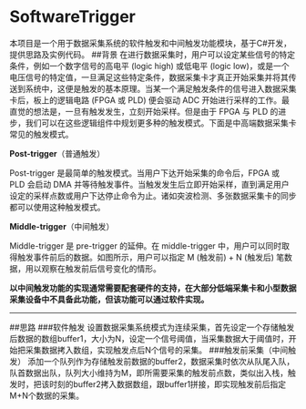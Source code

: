# SoftwareTrigger
本项目是一个用于数据采集系统的软件触发和中间触发功能模块，基于C#开发，提供思路及实例代码。
##背景
在进行数据采集时，用户可以设定某些信号的特定条件，例如一个数字信号的高电平 (logic high) 或低电平 (logic low)，或是一个电压信号的特定值，一旦满足这些特定条件，数据采集卡才真正开始采集并将其传送到系统中，这便是触发的基本原理。当某一个满足触发条件的信号进入数据采集卡后，板上的逻辑电路 (FPGA 或 PLD) 便会驱动 ADC 开始进行采样的工作。最直觉的想法是，一旦有触发发生，立刻开始采样。但是由于 FPGA 与 PLD 的进步，我们可以在这些逻辑组件中规划更多种的触发模式。下面是中高端数据采集卡常见的触发模式。

**Post-trigger**（普通触发）

Post-trigger 是最简单的触发模式。当用户下达开始采集的命令后，FPGA 或 PLD 会启动 DMA 并等待触发事件。当触发发生后立即开始采样，直到满足用户设定的采样点数或用户下达停止命令为止。诸如突波检测、多张数据采集卡的同步都可以使用这种触发模式。

**Middle-trigger**（中间触发）

Middle-trigger 是 pre-trigger 的延伸。在 middle-trigger 中，用户可以同时取得触发事件前后的数据。如图所示，用户可以指定 M (触发前) + N (触发后) 笔数据，用以观察在触发前后信号变化的情形。

**以中间触发功能的实现通常需要配套硬件的支持，在大部分低端采集卡和小型数据采集设备中不具备此功能，但该功能可以通过软件实现。**

------------
##思路
###软件触发
设置数据采集系统模式为连续采集，首先设定一个存储触发后数据的数组buffer1，大小为N，设定一个信号阈值，当采集数据大于阈值时，开始把采集数据拷入数组，实现触发点后N个信号的采集。
###触发前采集（中间触发）
添加一个队列作为存储触发前数据的buffer2，数据采集时依次从队尾入队，队首数据出队，队列大小维持为M，即所需要采集的触发前点数，类似出入栈，触发时，把该时刻的buffer2拷入数据数组，跟buffer1拼接，即实现触发前后指定M+N个数据的采集。
